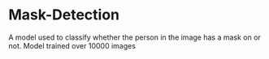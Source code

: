 # Mask-Detection
A model used to classify whether the person in the image has a mask on or not. Model trained over 10000 images
